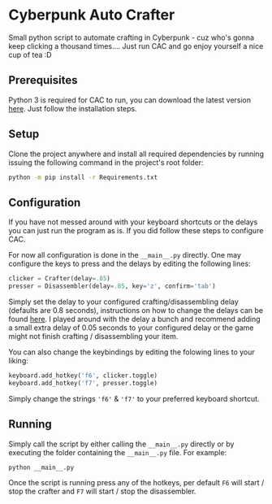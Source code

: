 # Cyberpunk Auto Crafter

Small python script to automate crafting in Cyberpunk - cuz
who's gonna keep clicking a thousand times.... Just run CAC and
go enjoy yourself a nice cup of tea :D

## Prerequisites

Python 3 is required for CAC to run, you can download the latest
version [here](https://www.python.org/). Just follow the installation
steps.


## Setup

Clone the project anywhere and install all required dependencies
by running issuing the following command in the project's root
folder:

```bash
python -m pip install -r Requirements.txt
```

## Configuration

If you have not messed around with your keyboard shortcuts or
the delays you can just run the program as is. If you did follow
these steps to configure CAC.

For now all configuration is done in the ```__main__.py``` directly.
One may configure the keys to press and the delays by editing
the following lines:

```python
clicker = Crafter(delay=.85)
presser = Disassembler(delay=.85, key='z', confirm='tab')
```

Simply set the delay to your configured crafting/disassembling 
delay (defaults are 0.8 seconds), instructions on how to change 
the delays can be found [here](https://www.nexusmods.com/cyberpunk2077/mods/152).
I played around with the delay a bunch and recommend adding a small extra delay of 0.05
seconds to your configured delay or the game might not finish crafting / disassembling 
your item.

You can also change the keybindings by editing the folowing lines
to your liking:

```python
keyboard.add_hotkey('f6', clicker.toggle)
keyboard.add_hotkey('f7', presser.toggle)
```

Simply change the strings ```'f6'``` & ```'f7'``` to your preferred
keyboard shortcut. 

## Running

Simply call the script by either calling the ```__main__.py```
directly or by executing the folder containing the ```__main__.py```
file. For example:

```bash
python __main__.py
```

Once the script is running press any of the hotkeys,
per default ```F6``` will start / stop the crafter
and ```F7``` will start / stop the disassembler.